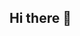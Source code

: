 ## Hi there 👋

<!--
**Son-and/Son-and** is a ✨ _special_ ✨ repository because its `README.md` (this file) appears on your GitHub profile.
Hello im Sondre and i am a programmer
-->
